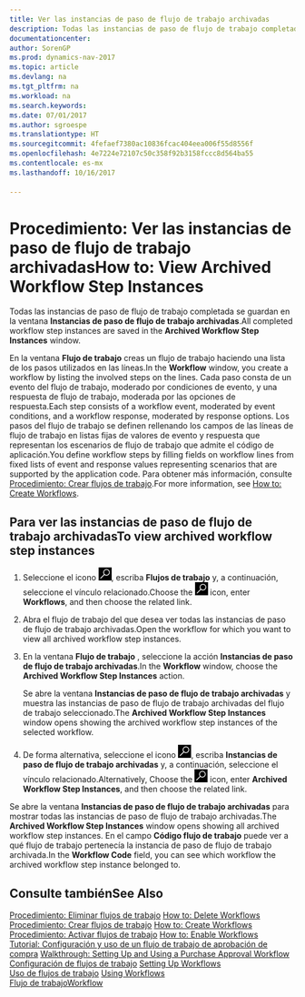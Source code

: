 ```yaml
---
title: Ver las instancias de paso de flujo de trabajo archivadas
description: Todas las instancias de paso de flujo de trabajo completada se guardan en la ventana **Instancias de paso de flujo de trabajo archivadas**.
documentationcenter: 
author: SorenGP
ms.prod: dynamics-nav-2017
ms.topic: article
ms.devlang: na
ms.tgt_pltfrm: na
ms.workload: na
ms.search.keywords: 
ms.date: 07/01/2017
ms.author: sgroespe
ms.translationtype: HT
ms.sourcegitcommit: 4fefaef7380ac10836fcac404eea006f55d8556f
ms.openlocfilehash: 4e7224e72107c50c358f92b3158fccc8d564ba55
ms.contentlocale: es-mx
ms.lasthandoff: 10/16/2017

---
```

# <a name="how-to-view-archived-workflow-step-instances"></a><span data-ttu-id="9b114-103">Procedimiento: Ver las instancias de paso de flujo de trabajo archivadas</span><span class="sxs-lookup"><span data-stu-id="9b114-103">How to: View Archived Workflow Step Instances</span></span>
<span data-ttu-id="9b114-104">Todas las instancias de paso de flujo de trabajo completada se guardan en la ventana **Instancias de paso de flujo de trabajo archivadas**.</span><span class="sxs-lookup"><span data-stu-id="9b114-104">All completed workflow step instances are saved in the **Archived Workflow Step Instances** window.</span></span>  

 <span data-ttu-id="9b114-105">En la ventana **Flujo de trabajo** creas un flujo de trabajo haciendo una lista de los pasos utilizados en las líneas.</span><span class="sxs-lookup"><span data-stu-id="9b114-105">In the **Workflow** window, you create a workflow by listing the involved steps on the lines.</span></span> <span data-ttu-id="9b114-106">Cada paso consta de un evento del flujo de trabajo, moderado por condiciones de evento, y una respuesta de flujo de trabajo, moderada por las opciones de respuesta.</span><span class="sxs-lookup"><span data-stu-id="9b114-106">Each step consists of a workflow event, moderated by event conditions, and a workflow response, moderated by response options.</span></span> <span data-ttu-id="9b114-107">Los pasos del flujo de trabajo se definen rellenando los campos de las líneas de flujo de trabajo en listas fijas de valores de evento y respuesta que representan los escenarios de flujo de trabajo que admite el código de aplicación.</span><span class="sxs-lookup"><span data-stu-id="9b114-107">You define workflow steps by filling fields on workflow lines from fixed lists of event and response values representing scenarios that are supported by the application code.</span></span> <span data-ttu-id="9b114-108">Para obtener más información, consulte [Procedimiento: Crear flujos de trabajo](across-how-to-create-workflows.md).</span><span class="sxs-lookup"><span data-stu-id="9b114-108">For more information, see [How to: Create Workflows](across-how-to-create-workflows.md).</span></span>  

## <a name="to-view-archived-workflow-step-instances"></a><span data-ttu-id="9b114-109">Para ver las instancias de paso de flujo de trabajo archivadas</span><span class="sxs-lookup"><span data-stu-id="9b114-109">To view archived workflow step instances</span></span>  
1.  <span data-ttu-id="9b114-110">Seleccione el icono ![Buscar página o informe](media/ui-search/search_small.png "icono Buscar página o informe"), escriba **Flujos de trabajo** y, a continuación, seleccione el vínculo relacionado.</span><span class="sxs-lookup"><span data-stu-id="9b114-110">Choose the ![Search for Page or Report](media/ui-search/search_small.png "Search for Page or Report icon") icon, enter **Workflows**, and then choose the related link.</span></span>  
2.  <span data-ttu-id="9b114-111">Abra el flujo de trabajo del que desea ver todas las instancias de paso de flujo de trabajo archivadas.</span><span class="sxs-lookup"><span data-stu-id="9b114-111">Open the workflow for which you want to view all archived workflow step instances.</span></span>  
3.  <span data-ttu-id="9b114-112">En la ventana **Flujo de trabajo** , seleccione la acción **Instancias de paso de flujo de trabajo archivadas**.</span><span class="sxs-lookup"><span data-stu-id="9b114-112">In the **Workflow** window, choose the **Archived Workflow Step Instances** action.</span></span>  

    <span data-ttu-id="9b114-113">Se abre la ventana **Instancias de paso de flujo de trabajo archivadas** y muestra las instancias de paso de flujo de trabajo archivadas del flujo de trabajo seleccionado.</span><span class="sxs-lookup"><span data-stu-id="9b114-113">The **Archived Workflow Step Instances** window opens showing the archived workflow step instances of the selected workflow.</span></span>  
4.  <span data-ttu-id="9b114-114">De forma alternativa, seleccione el icono ![Buscar página o informe](media/ui-search/search_small.png "icono Buscar página o informe"), escriba **Instancias de paso de flujo de trabajo archivadas** y, a continuación, seleccione el vínculo relacionado.</span><span class="sxs-lookup"><span data-stu-id="9b114-114">Alternatively, Choose the ![Search for Page or Report](media/ui-search/search_small.png "Search for Page or Report icon") icon, enter **Archived Workflow Step Instances**, and then choose the related link.</span></span>  

<span data-ttu-id="9b114-115">Se abre la ventana **Instancias de paso de flujo de trabajo archivadas** para mostrar todas las instancias de paso de flujo de trabajo archivadas.</span><span class="sxs-lookup"><span data-stu-id="9b114-115">The **Archived Workflow Step Instances** window opens showing all archived workflow step instances.</span></span> <span data-ttu-id="9b114-116">En el campo **Código flujo de trabajo** puede ver a qué flujo de trabajo pertenecía la instancia de paso de flujo de trabajo archivada.</span><span class="sxs-lookup"><span data-stu-id="9b114-116">In the **Workflow Code** field, you can see which workflow the archived workflow step instance belonged to.</span></span>  

## <a name="see-also"></a><span data-ttu-id="9b114-117">Consulte también</span><span class="sxs-lookup"><span data-stu-id="9b114-117">See Also</span></span>  
 <span data-ttu-id="9b114-118">[Procedimiento: Eliminar flujos de trabajo](across-how-to-delete-workflows.md) </span><span class="sxs-lookup"><span data-stu-id="9b114-118">[How to: Delete Workflows](across-how-to-delete-workflows.md) </span></span>  
 <span data-ttu-id="9b114-119">[Procedimiento: Crear flujos de trabajo](across-how-to-create-workflows.md) </span><span class="sxs-lookup"><span data-stu-id="9b114-119">[How to: Create Workflows](across-how-to-create-workflows.md) </span></span>  
 <span data-ttu-id="9b114-120">[Procedimiento: Activar flujos de trabajo](across-how-to-enable-workflows.md) </span><span class="sxs-lookup"><span data-stu-id="9b114-120">[How to: Enable Workflows](across-how-to-enable-workflows.md) </span></span>  
 <span data-ttu-id="9b114-121">[Tutorial: Configuración y uso de un flujo de trabajo de aprobación de compra](walkthrough-setting-up-and-using-a-purchase-approval-workflow.md) </span><span class="sxs-lookup"><span data-stu-id="9b114-121">[Walkthrough: Setting Up and Using a Purchase Approval Workflow](walkthrough-setting-up-and-using-a-purchase-approval-workflow.md) </span></span>  
 <span data-ttu-id="9b114-122">[Configuración de flujos de trabajo](across-set-up-workflows.md) </span><span class="sxs-lookup"><span data-stu-id="9b114-122">[Setting Up Workflows](across-set-up-workflows.md) </span></span>  
 <span data-ttu-id="9b114-123">[Uso de flujos de trabajo](across-use-workflows.md) </span><span class="sxs-lookup"><span data-stu-id="9b114-123">[Using Workflows](across-use-workflows.md) </span></span>  
 [<span data-ttu-id="9b114-124">Flujo de trabajo</span><span class="sxs-lookup"><span data-stu-id="9b114-124">Workflow</span></span>](across-workflow.md)

